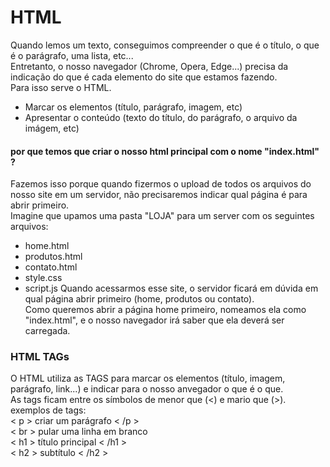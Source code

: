 # HTML
Quando lemos um texto, conseguimos compreender o que é o título, o que é o parágrafo, uma lista, etc...  <br>
Entretanto, o nosso navegador (Chrome, Opera, Edge...) precisa da indicação do que é cada elemento do site que estamos fazendo.<br>
Para isso serve o HTML.
- Marcar os elementos (título, parágrafo, imagem, etc)
- Apresentar o conteúdo (texto do título, do parágrafo, o arquivo da imágem, etc)

#### por que temos que criar o nosso html principal com o nome "index.html" ?
Fazemos isso porque quando fizermos o upload de todos os arquivos do nosso site em um servidor, não precisaremos indicar qual página é para abrir primeiro. <br>
Imagine que upamos uma pasta "LOJA" para um server com os seguintes arquivos:
- home.html
- produtos.html
- contato.html
- style.css
- script.js
Quando acessarmos esse site, o servidor ficará em dúvida em qual página abrir primeiro (home, produtos ou contato). <br>
Como queremos abrir a página home primeiro, nomeamos ela como "index.html", e o nosso navegador irá saber que ela deverá ser carregada.

### HTML TAGs
O HTML utiliza as TAGS para marcar os elementos (título, imagem, parágrafo, link...) e indicar para o nosso anvegador o que é o que. <br>
As tags ficam entre os símbolos de menor que (<) e mario que (>). <br>
exemplos de tags: <br>
< p >  criar um parágrafo  < /p > <br>
< br > pular uma linha em branco <br>
< h1 > título principal < /h1 > <br>
< h2 > subtítulo < /h2 > <br>

